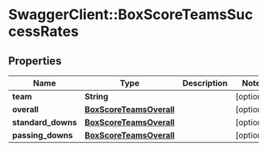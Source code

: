 # SwaggerClient::BoxScoreTeamsSuccessRates

## Properties
Name | Type | Description | Notes
------------ | ------------- | ------------- | -------------
**team** | **String** |  | [optional] 
**overall** | [**BoxScoreTeamsOverall**](BoxScoreTeamsOverall.md) |  | [optional] 
**standard_downs** | [**BoxScoreTeamsOverall**](BoxScoreTeamsOverall.md) |  | [optional] 
**passing_downs** | [**BoxScoreTeamsOverall**](BoxScoreTeamsOverall.md) |  | [optional] 


